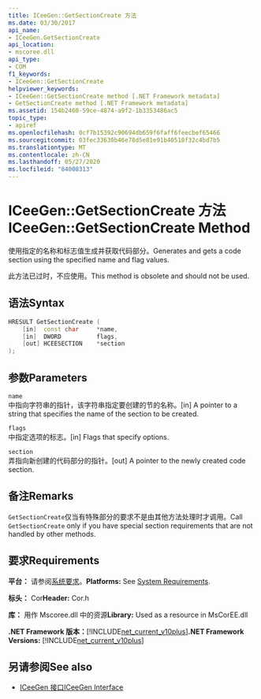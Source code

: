 ```yaml
---
title: ICeeGen::GetSectionCreate 方法
ms.date: 03/30/2017
api_name:
- ICeeGen.GetSectionCreate
api_location:
- mscoree.dll
api_type:
- COM
f1_keywords:
- ICeeGen::GetSectionCreate
helpviewer_keywords:
- ICeeGen::GetSectionCreate method [.NET Framework metadata]
- GetSectionCreate method [.NET Framework metadata]
ms.assetid: 154b2460-59ce-4874-a9f2-1b3353486ac5
topic_type:
- apiref
ms.openlocfilehash: 0cf7b15392c90694db659f6faff6feecbef65466
ms.sourcegitcommit: 03fec33630b46e78d5e81e91b40518f32c4bd7b5
ms.translationtype: MT
ms.contentlocale: zh-CN
ms.lasthandoff: 05/27/2020
ms.locfileid: "84008313"
---
```

# <a name="iceegengetsectioncreate-method"></a><span data-ttu-id="8b3c6-102">ICeeGen::GetSectionCreate 方法</span><span class="sxs-lookup"><span data-stu-id="8b3c6-102">ICeeGen::GetSectionCreate Method</span></span>
<span data-ttu-id="8b3c6-103">使用指定的名称和标志值生成并获取代码部分。</span><span class="sxs-lookup"><span data-stu-id="8b3c6-103">Generates and gets a code section using the specified name and flag values.</span></span>  
  
 <span data-ttu-id="8b3c6-104">此方法已过时，不应使用。</span><span class="sxs-lookup"><span data-stu-id="8b3c6-104">This method is obsolete and should not be used.</span></span>  
  
## <a name="syntax"></a><span data-ttu-id="8b3c6-105">语法</span><span class="sxs-lookup"><span data-stu-id="8b3c6-105">Syntax</span></span>  
  
```cpp  
HRESULT GetSectionCreate (  
    [in]  const char     *name,  
    [in]  DWORD          flags,  
    [out] HCEESECTION    *section  
);  
```  
  
## <a name="parameters"></a><span data-ttu-id="8b3c6-106">参数</span><span class="sxs-lookup"><span data-stu-id="8b3c6-106">Parameters</span></span>  
 `name`  
 <span data-ttu-id="8b3c6-107">中指向字符串的指针，该字符串指定要创建的节的名称。</span><span class="sxs-lookup"><span data-stu-id="8b3c6-107">[in] A pointer to a string that specifies the name of the section to be created.</span></span>  
  
 `flags`  
 <span data-ttu-id="8b3c6-108">中指定选项的标志。</span><span class="sxs-lookup"><span data-stu-id="8b3c6-108">[in] Flags that specify options.</span></span>  
  
 `section`  
 <span data-ttu-id="8b3c6-109">弄指向新创建的代码部分的指针。</span><span class="sxs-lookup"><span data-stu-id="8b3c6-109">[out] A pointer to the newly created code section.</span></span>  
  
## <a name="remarks"></a><span data-ttu-id="8b3c6-110">备注</span><span class="sxs-lookup"><span data-stu-id="8b3c6-110">Remarks</span></span>  
 <span data-ttu-id="8b3c6-111">`GetSectionCreate`仅当有特殊部分的要求不是由其他方法处理时才调用。</span><span class="sxs-lookup"><span data-stu-id="8b3c6-111">Call `GetSectionCreate` only if you have special section requirements that are not handled by other methods.</span></span>  
  
## <a name="requirements"></a><span data-ttu-id="8b3c6-112">要求</span><span class="sxs-lookup"><span data-stu-id="8b3c6-112">Requirements</span></span>  
 <span data-ttu-id="8b3c6-113">**平台：** 请参阅[系统要求](../../get-started/system-requirements.md)。</span><span class="sxs-lookup"><span data-stu-id="8b3c6-113">**Platforms:** See [System Requirements](../../get-started/system-requirements.md).</span></span>  
  
 <span data-ttu-id="8b3c6-114">**标头：** Cor</span><span class="sxs-lookup"><span data-stu-id="8b3c6-114">**Header:** Cor.h</span></span>  
  
 <span data-ttu-id="8b3c6-115">**库：** 用作 Mscoree.dll 中的资源</span><span class="sxs-lookup"><span data-stu-id="8b3c6-115">**Library:** Used as a resource in MsCorEE.dll</span></span>  
  
 <span data-ttu-id="8b3c6-116">**.NET Framework 版本：**[!INCLUDE[net_current_v10plus](../../../../includes/net-current-v10plus-md.md)]</span><span class="sxs-lookup"><span data-stu-id="8b3c6-116">**.NET Framework Versions:** [!INCLUDE[net_current_v10plus](../../../../includes/net-current-v10plus-md.md)]</span></span>  
  
## <a name="see-also"></a><span data-ttu-id="8b3c6-117">另请参阅</span><span class="sxs-lookup"><span data-stu-id="8b3c6-117">See also</span></span>

- [<span data-ttu-id="8b3c6-118">ICeeGen 接口</span><span class="sxs-lookup"><span data-stu-id="8b3c6-118">ICeeGen Interface</span></span>](iceegen-interface.md)
